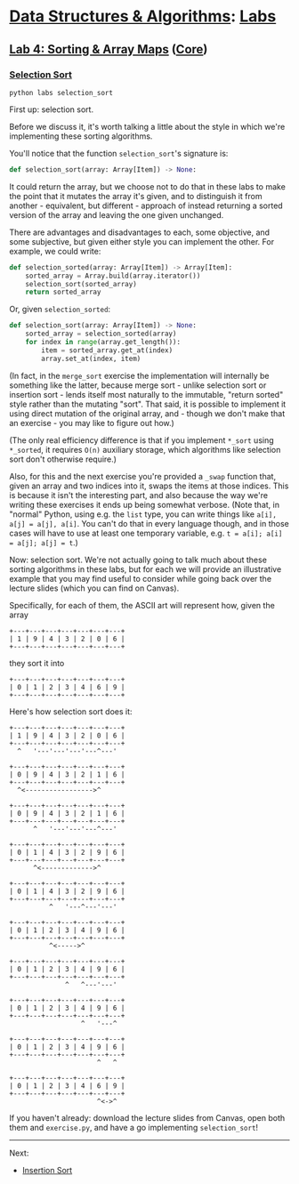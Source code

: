 # [Data Structures & Algorithms](https://github.com/bertie-wheen/dsa-2023-4/blob/trunk/README.md): [Labs](https://github.com/bertie-wheen/dsa-2023-4/blob/trunk/labs/README.md)

## [Lab 4: Sorting & Array Maps](https://github.com/bertie-wheen/dsa-2023-4/blob/trunk/labs/lab4/README.md) ([Core](https://github.com/bertie-wheen/dsa-2023-4/blob/trunk/labs/lab4/core/README.md))

### [Selection Sort](https://github.com/bertie-wheen/dsa-2023-4/blob/trunk/labs/lab4/core/selection_sort/README.md)
```shell
python labs selection_sort
```

First up: selection sort.

Before we discuss it, it's worth talking a little about the style in which we're implementing these sorting algorithms.

You'll notice that the function `selection_sort`'s signature is:
```python
def selection_sort(array: Array[Item]) -> None:
```

It could return the array, but we choose not to do that in these labs to make the point that it mutates the array it's
given, and to distinguish it from another - equivalent, but different - approach of instead returning a sorted version
of the array and leaving the one given unchanged.

There are advantages and disadvantages to each, some objective, and some subjective, but given either style you can
implement the other. For example, we could write:
```python
def selection_sorted(array: Array[Item]) -> Array[Item]:
    sorted_array = Array.build(array.iterator())
    selection_sort(sorted_array)
    return sorted_array
```

Or, given `selection_sorted`:
```python
def selection_sort(array: Array[Item]) -> None:
    sorted_array = selection_sorted(array)
    for index in range(array.get_length()):
        item = sorted_array.get_at(index)
        array.set_at(index, item)
```

(In fact, in the `merge_sort` exercise the implementation will internally be something like the latter, because merge
sort - unlike selection sort or insertion sort - lends itself most naturally to the immutable, "return sorted" style
rather than the mutating "sort". That said, it is possible to implement it using direct mutation of the original array,
and - though we don't make that an exercise - you may like to figure out how.)

(The only real efficiency difference is that if you implement `*_sort` using `*_sorted`, it requires `O(n)` auxiliary
storage, which algorithms like selection sort don't otherwise require.)

Also, for this and the next exercise you're provided a `_swap` function that, given an array and two indices into it,
swaps the items at those indices. This is because it isn't the interesting part, and also because the way we're writing
these exercises it ends up being somewhat verbose. (Note that, in "normal" Python, using e.g. the `list` type, you can
write things like `a[i], a[j] = a[j], a[i]`. You can't do that in every language though, and in those cases will have to
use at least one temporary variable, e.g. `t = a[i]; a[i] = a[j]; a[j] = t`.)

Now: selection sort. We're not actually going to talk much about these sorting algorithms in these labs, but for each we
will provide an illustrative example that you may find useful to consider while going back over the lecture slides (which
you can find on Canvas).

Specifically, for each of them, the ASCII art will represent how, given the array
```
+---+---+---+---+---+---+---+
| 1 | 9 | 4 | 3 | 2 | 0 | 6 |
+---+---+---+---+---+---+---+
```
they sort it into
```
+---+---+---+---+---+---+---+
| 0 | 1 | 2 | 3 | 4 | 6 | 9 |
+---+---+---+---+---+---+---+
```

Here's how selection sort does it:
```
+---+---+---+---+---+---+---+
| 1 | 9 | 4 | 3 | 2 | 0 | 6 |
+---+---+---+---+---+---+---+
  ^   '---'---'---'---^---'

+---+---+---+---+---+---+---+
| 0 | 9 | 4 | 3 | 2 | 1 | 6 |
+---+---+---+---+---+---+---+
  ^<----------------->^

+---+---+---+---+---+---+---+
| 0 | 9 | 4 | 3 | 2 | 1 | 6 |
+---+---+---+---+---+---+---+
      ^   '---'---'---^---'

+---+---+---+---+---+---+---+
| 0 | 1 | 4 | 3 | 2 | 9 | 6 |
+---+---+---+---+---+---+---+
      ^<------------->^

+---+---+---+---+---+---+---+
| 0 | 1 | 4 | 3 | 2 | 9 | 6 |
+---+---+---+---+---+---+---+
          ^   '---^---'---'

+---+---+---+---+---+---+---+
| 0 | 1 | 2 | 3 | 4 | 9 | 6 |
+---+---+---+---+---+---+---+
          ^<----->^

+---+---+---+---+---+---+---+
| 0 | 1 | 2 | 3 | 4 | 9 | 6 |
+---+---+---+---+---+---+---+
              ^   ^---'---'

+---+---+---+---+---+---+---+
| 0 | 1 | 2 | 3 | 4 | 9 | 6 |
+---+---+---+---+---+---+---+
                  ^   '---^

+---+---+---+---+---+---+---+
| 0 | 1 | 2 | 3 | 4 | 9 | 6 |
+---+---+---+---+---+---+---+
                      ^   ^

+---+---+---+---+---+---+---+
| 0 | 1 | 2 | 3 | 4 | 6 | 9 |
+---+---+---+---+---+---+---+
                      ^<->^
```

If you haven't already: download the lecture slides from Canvas, open both them and `exercise.py`, and have a go
implementing `selection_sort`!

---

Next:
- [Insertion Sort](https://github.com/bertie-wheen/dsa-2023-4/blob/trunk/labs/lab4/core/insertion_sort/README.md)
